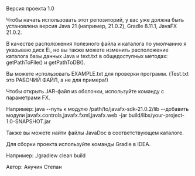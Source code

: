 Версия проекта 1.0

Чтобы начать использовать этот репозиторий, у вас уже должна быть установлена версия Java 21 (например, 21.0.2), Gradle 8.11.1, JavaFX 21.0.2.

В качестве расположения полезного файла и каталога по умолчанию я указываю диск E:\, но вы также можете изменить расположение каталога базы данных Java и text.txt в общедоступных методах: getPathToFile() и getPathToDB().

Вы можете использовать EXAMPLE.txt для проверки программ. (Test.txt это РАБОЧИЙ ФАЙЛ, а не для примера!)

Чтобы открыть JAR-файл из оболочки, используйте команду с параметрами FX.

Например: java --путь к модулю /path/to/javafx-sdk-21.0.2/lib --добавить модули javafx.controls,javafx.fxml,javafx.web -jar build/libs/your-project-1.0-SNAPSHOT.jar

Также вы можете найти файлы JavaDoc в соответствующем каталоге.

Для сборки проекта используйте команды Gradle в IDEA.

Например: ./gradlew clean build

Автор: Анучин Степан
